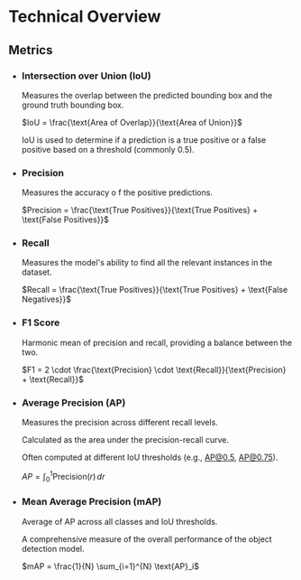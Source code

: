 # Technical Overview

## Metrics
<!-- 
https://labelyourdata.com/articles/object-detection-metrics -->

- ### Intersection over Union (IoU)

    Measures the overlap between the predicted bounding box and the ground truth bounding box.

    $IoU = \frac{\text{Area of Overlap}}{\text{Area of Union}}$

    IoU is used to determine if a prediction is a true positive or a false positive based on a threshold (commonly 0.5).

- ### Precision

    Measures the accuracy o f the positive predictions.  

    $Precision = \frac{\text{True Positives}}{\text{True Positives} + \text{False Positives}}$

- ### Recall

    Measures the model's ability to find all the relevant instances in the dataset.

    $Recall = \frac{\text{True Positives}}{\text{True Positives} + \text{False Negatives}}$

- ### F1 Score

    Harmonic mean of precision and recall, providing a balance between the two.

    $F1 = 2 \cdot \frac{\text{Precision} \cdot \text{Recall}}{\text{Precision} + \text{Recall}}$

 
- ### Average Precision (AP)

    Measures the precision across different recall levels.

    Calculated as the area under the precision-recall curve.

    Often computed at different IoU thresholds (e.g., AP@0.5, AP@0.75).

    $AP = \int_{0}^{1} \text{Precision}(r) \, dr$


- ### Mean Average Precision (mAP)

    Average of AP across all classes and IoU thresholds.

    A comprehensive measure of the overall performance of the object detection model.

    $mAP = \frac{1}{N} \sum_{i=1}^{N} \text{AP}_i$



